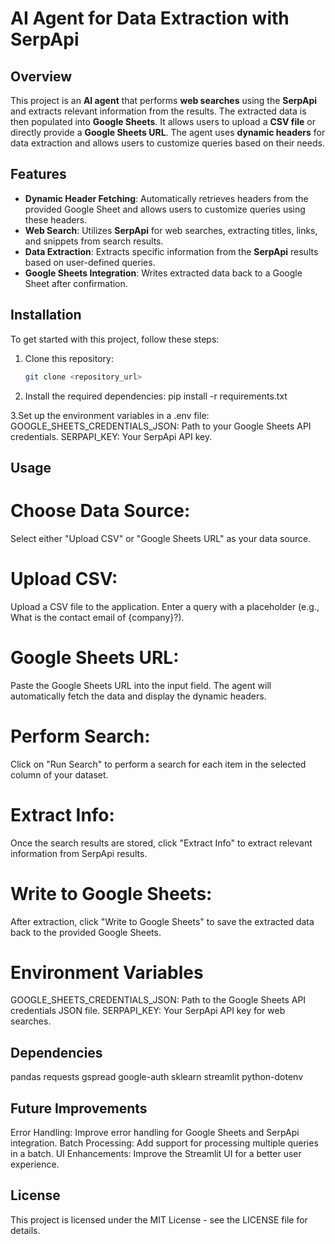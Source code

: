 # AI Agent for Data Extraction with SerpApi

## **Overview**

This project is an **AI agent** that performs **web searches** using the **SerpApi** and extracts relevant information from the results. The extracted data is then populated into **Google Sheets**. It allows users to upload a **CSV file** or directly provide a **Google Sheets URL**. The agent uses **dynamic headers** for data extraction and allows users to customize queries based on their needs.

## **Features**

- **Dynamic Header Fetching**: Automatically retrieves headers from the provided Google Sheet and allows users to customize queries using these headers.
- **Web Search**: Utilizes **SerpApi** for web searches, extracting titles, links, and snippets from search results.
- **Data Extraction**: Extracts specific information from the **SerpApi** results based on user-defined queries.
- **Google Sheets Integration**: Writes extracted data back to a Google Sheet after confirmation.

## **Installation**

To get started with this project, follow these steps:

1. Clone this repository:
   ```bash
   git clone <repository_url>
2. Install the required dependencies:
pip install -r requirements.txt

3.Set up the environment variables in a .env file:
GOOGLE_SHEETS_CREDENTIALS_JSON: Path to your Google Sheets API credentials.
SERPAPI_KEY: Your SerpApi API key.

## Usage
# Choose Data Source:
Select either "Upload CSV" or "Google Sheets URL" as your data source.

# Upload CSV:
Upload a CSV file to the application.
Enter a query with a placeholder (e.g., What is the contact email of {company}?).

# Google Sheets URL:
Paste the Google Sheets URL into the input field.
The agent will automatically fetch the data and display the dynamic headers.

# Perform Search:
Click on "Run Search" to perform a search for each item in the selected column of your dataset.

# Extract Info:
Once the search results are stored, click "Extract Info" to extract relevant information from SerpApi results.

# Write to Google Sheets:
After extraction, click "Write to Google Sheets" to save the extracted data back to the provided Google Sheets.

# Environment Variables
GOOGLE_SHEETS_CREDENTIALS_JSON: Path to the Google Sheets API credentials JSON file.
SERPAPI_KEY: Your SerpApi API key for web searches.
 ## Dependencies
pandas
requests
gspread
google-auth
sklearn
streamlit
python-dotenv

## Future Improvements
Error Handling: Improve error handling for Google Sheets and SerpApi integration.
Batch Processing: Add support for processing multiple queries in a batch.
UI Enhancements: Improve the Streamlit UI for a better user experience.

## License
This project is licensed under the MIT License - see the LICENSE file for details.
